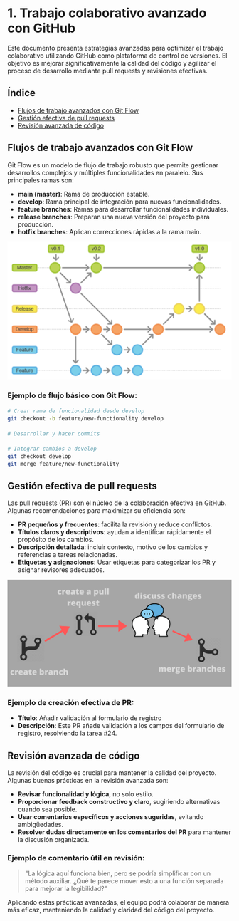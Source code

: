 # 1. Trabajo colaborativo avanzado con GitHub

Este documento presenta estrategias avanzadas para optimizar el trabajo colaborativo utilizando GitHub como plataforma de control de versiones. El objetivo es mejorar significativamente la calidad del código y agilizar el proceso de desarrollo mediante pull requests y revisiones efectivas.

## Índice

- [Flujos de trabajo avanzados con Git Flow](#flujos-de-trabajo-avanzados-con-git-flow)
- [Gestión efectiva de pull requests](#gestión-efectiva-de-pull-requests)
- [Revisión avanzada de código](#revisión-avanzada-de-código)

## Flujos de trabajo avanzados con Git Flow

Git Flow es un modelo de flujo de trabajo robusto que permite gestionar desarrollos complejos y múltiples funcionalidades en paralelo. Sus principales ramas son:

- **main (master)**: Rama de producción estable.
- **develop**: Rama principal de integración para nuevas funcionalidades.
- **feature branches**: Ramas para desarrollar funcionalidades individuales.
- **release branches**: Preparan una nueva versión del proyecto para producción.
- **hotfix branches**: Aplican correcciones rápidas a la rama main.

![gitlab flow](gitlab-flow.png)

### Ejemplo de flujo básico con Git Flow:

```bash
# Crear rama de funcionalidad desde develop
git checkout -b feature/new-functionality develop

# Desarrollar y hacer commits

# Integrar cambios a develop
git checkout develop
git merge feature/new-functionality
```

## Gestión efectiva de pull requests

Las pull requests (PR) son el núcleo de la colaboración efectiva en GitHub. Algunas recomendaciones para maximizar su eficiencia son:

- **PR pequeños y frecuentes**: facilita la revisión y reduce conflictos.
- **Títulos claros y descriptivos**: ayudan a identificar rápidamente el propósito de los cambios.
- **Descripción detallada**: incluir contexto, motivo de los cambios y referencias a tareas relacionadas.
- **Etiquetas y asignaciones**: Usar etiquetas para categorizar los PR y asignar revisores adecuados.

![pull request](pull-request.png)

### Ejemplo de creación efectiva de PR:

- **Título**: Añadir validación al formulario de registro
- **Descripción**: Este PR añade validación a los campos del formulario de registro, resolviendo la tarea #24.

## Revisión avanzada de código

La revisión del código es crucial para mantener la calidad del proyecto. Algunas buenas prácticas en la revisión avanzada son:

- **Revisar funcionalidad y lógica**, no solo estilo.
- **Proporcionar feedback constructivo y claro**, sugiriendo alternativas cuando sea posible.
- **Usar comentarios específicos y acciones sugeridas**, evitando ambigüedades.
- **Resolver dudas directamente en los comentarios del PR** para mantener la discusión organizada.

### Ejemplo de comentario útil en revisión:

> "La lógica aquí funciona bien, pero se podría simplificar con un método auxiliar. ¿Qué te parece mover esto a una función separada para mejorar la legibilidad?"

Aplicando estas prácticas avanzadas, el equipo podrá colaborar de manera más eficaz, manteniendo la calidad y claridad del código del proyecto.
